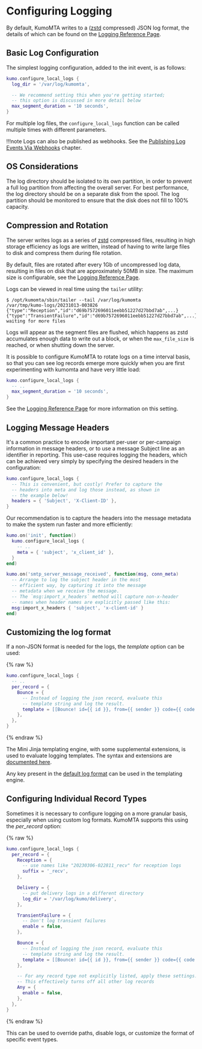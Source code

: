 # Configuring Logging

By default, KumoMTA writes to a ([zstd](https://en.wikipedia.org/wiki/Zstd)
compressed) JSON log format, the details of which can be found on the [Logging
Reference Page](../../reference/log_record.md).

## Basic Log Configuration

The simplest logging configuration, added to the init event, is as follows:

```lua
kumo.configure_local_logs {
  log_dir = '/var/log/kumomta',

  -- We recommend setting this when you're getting started;
  -- this option is discussed in more detail below
  max_segment_duration = '10 seconds',
}
```

For multiple log files, the `configure_local_logs` function can be called
multiple times with different parameters.

!!!note
Logs can also be published as webhooks. See the [Publishing Log Events Via Webhooks](../operation/webhooks.md) chapter.

## OS Considerations

The log directory should be isolated to its own partition, in order to prevent
a full log partition from affecting the overall server. For best performance,
the log directory should be on a separate disk from the spool. The log
partition should be monitored to ensure that the disk does not fill to 100%
capacity.

## Compression and Rotation

The server writes logs as a series of
[zstd](https://en.wikipedia.org/wiki/Zstd) compressed files,
resulting in high storage efficiency as logs are written, instead of having to
write large files to disk and compress them during file rotation.

By default, files are rotated after every 1Gb of uncompressed log data,
resulting in files on disk that are approximately 50MB in size. The maximum
size is configurable, see the [Logging Reference
Page](../../reference/kumo/configure_local_logs/max_file_size.md).

Logs can be viewed in real time using the `tailer` utility:

```console
$ /opt/kumomta/sbin/tailer --tail /var/log/kumomta
/var/tmp/kumo-logs/20231013-003826
{"type":"Reception","id":"d69b7572696011eebb51227d27bbd7ab",...}
{"type":"TransientFailure","id":"d69b7572696011eebb51227d27bbd7ab",...}
waiting for more files
```

Logs will appear as the segment files are flushed, which happens as zstd
accumulates enough data to write out a block, or when the `max_file_size` is
reached, or when shutting down the server.

It is possible to configure KumoMTA to rotate logs on a time interval basis,
so that you can see log records emerge more quickly when you are first
experimenting with kumomta and have very little load:

```lua
kumo.configure_local_logs {
  -- ..
  max_segment_duration = '10 seconds',
}
```

See the [Logging Reference
Page](../../reference/kumo/configure_local_logs/max_segment_duration.md) for
more information on this setting.

## Logging Message Headers

It's a common practice to encode important per-user or per-campaign information
in message headers, or to use a message Subject line as an identifier in
reporting. This use-case requires logging the headers, which can be achieved
very simply by specifying the desired headers in the configuration:

```lua
kumo.configure_local_logs {
  -- This is convenient, but costly! Prefer to capture the
  -- headers into meta and log those instead, as shown in
  -- the example below!
  headers = { 'Subject', 'X-Client-ID' },
}
```

Our recommendation is to capture the headers into the message metadata
to make the system run faster and more efficiently:

```lua
kumo.on('init', function()
  kumo.configure_local_logs {
    -- ..
    meta = { 'subject', 'x_client_id' },
  }
end)

kumo.on('smtp_server_message_received', function(msg, conn_meta)
  -- Arrange to log the subject header in the most
  -- efficient way, by capturing it into the message
  -- metadata when we receive the message.
  -- The `msg:import_x_headers` method will capture non-x-header
  -- names when header names are explicitly passed like this:
  msg:import_x_headers { 'subject', 'x-client-id' }
end)
```

## Customizing the log format

If a non-JSON format is needed for the logs, the _template_ option can be used:

{% raw %}

```lua
kumo.configure_local_logs {
  -- ..
  per_record = {
    Bounce = {
      -- Instead of logging the json record, evaluate this
      -- template string and log the result.
      template = [[Bounce! id={{ id }}, from={{ sender }} code={{ code }} age={{ timestamp - created }}]],
    },
  },
}
```

{% endraw %}

The Mini Jinja templating engine, with some supplemental
extensions, is used to evaluate logging templates. The syntax and
extensions are [documented here](../../reference/template/index.md).

Any key present in the [default log
format](../../reference/log_record.md) can be used in the
templating engine.

## Configuring Individual Record Types

Sometimes it is necessary to configure logging on a more granular basis, especially when using custom log formats. KumoMTA supports this using the _per_record_ option:

{% raw %}

```lua
kumo.configure_local_logs {
  per_record = {
    Reception = {
      -- use names like "20230306-022811_recv" for reception logs
      suffix = '_recv',
    },

    Delivery = {
      -- put delivery logs in a different directory
      log_dir = '/var/log/kumo/delivery',
    },

    TransientFailure = {
      -- Don't log transient failures
      enable = false,
    },

    Bounce = {
      -- Instead of logging the json record, evaluate this
      -- template string and log the result.
      template = [[Bounce! id={{ id }}, from={{ sender }} code={{ code }} age={{ timestamp - created }}]],
    },

    -- For any record type not explicitly listed, apply these settings.
    -- This effectively turns off all other log records
    Any = {
      enable = false,
    },
  },
}
```

{% endraw %}

This can be used to override paths, disable logs, or customize the format of specific event types.
